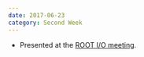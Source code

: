 ```yaml
---
date: 2017-06-23
category: Second Week
---
```


   * Presented at the [ROOT I/O meeting](https://indico.cern.ch/event/648699/).
